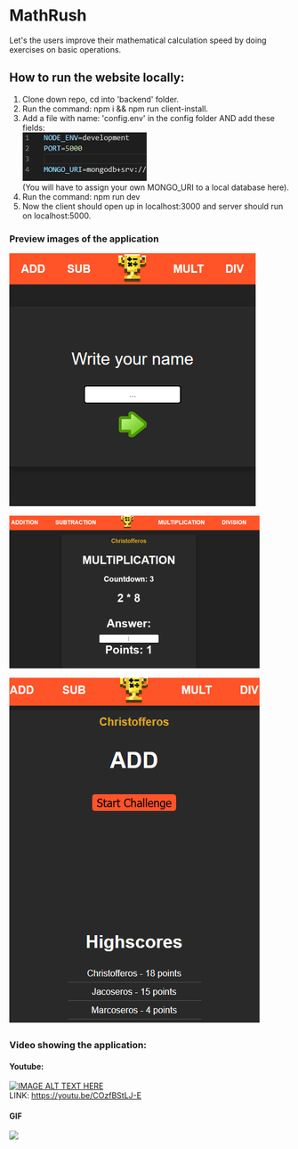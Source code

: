 # MathRush
Let's the users improve their mathematical calculation speed by doing exercises on basic operations. 

## How to run the website locally:
1. Clone down repo, cd into 'backend' folder.
2. Run the command: npm i && npm run client-install.
3. Add a file with name: 'config.env' in the config folder AND add these fields: <br>
![Woops, image could not be found.](./readmeImages/info.png) <br>
(You will have to assign your own MONGO_URI to a local database here).
3. Run the command: npm run dev
4. Now the client should open up in localhost:3000 and server should run on localhost:5000.

### Preview images of the application
![Woops, image could not be found.](./readmeImages/cardV3.png)

![Woops, image could not be found.](./readmeImages/mainDisplay.png)

![Woops, image could not be found.](./readmeImages/mainDisplay2.png)

### Video showing the application:
#### Youtube:
[![IMAGE ALT TEXT HERE](https://img.youtube.com/vi/COzfBStLJ-E/0.jpg)](https://www.youtube.com/watch?v=YOUTUBE_VIDEO_ID_HERE)
<br>LINK: https://youtu.be/COzfBStLJ-E
<br>
#### GIF
![](readmeImages/previewVid.gif)
